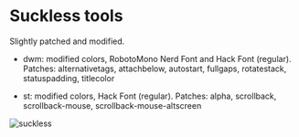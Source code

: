 # Suckless tools

Slightly patched and modified.

* dwm: modified colors, RobotoMono Nerd Font and Hack Font (regular).
	Patches: alternativetags, attachbelow, autostart, fullgaps, rotatestack, statuspadding, titlecolor

* st: modified colors, Hack Font (regular).
	Patches: alpha, scrollback, scrollback-mouse, scrollback-mouse-altscreen

![suckless](https://raw.githubusercontent.com/geirda/Arch/master/suckless/screenshots/dwm-st.png)
